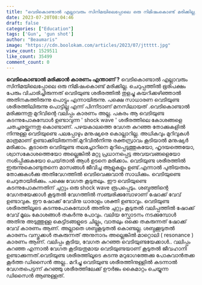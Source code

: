 ```yaml
---
title: "വെടികൊണ്ടാൽ എല്ലാവരും സിനിമയിലെപ്പോലെ ഒരു നിമിഷംകൊണ്ട് മരിക്കില്ല, അറിയാം വെടിയുണ്ടയുടെ പ്രവർത്തനം"
date: 2023-07-20T08:04:46
draft: false
categories: ["Education"]
tags: ['Gun', 'gun shot']
author: "Beaumaris"
image: "https://cdn.boolokam.com/articles/2023/07/jttttt.jpg"
view_count: 1529511
like_count: 35499
comment_count: 0
---
```


**വെടികൊണ്ടാൽ മരിക്കാൻ കാരണം എന്താണ് ?** വെടികൊണ്ടാൽ എല്ലാവരും സിനിമയിലെപ്പോലെ ഒരു നിമിഷംകൊണ്ട് മരിക്കില്ല. ചെറുപ്പത്തിൽ ഭൂരിപക്ഷം പേരും വിചാരിച്ചിരുന്നത് വെടിയുണ്ട ശരീരത്തിൽ തുളച്ചു കയറിക്കഴിഞ്ഞാൽ അതിനകത്തിരുന്നു പൊട്ടും എന്നായിരുന്നു. പക്ഷെ സാധാരണ വെടിയുണ്ട ശരീരത്തിലിരുന്നു പൊട്ടില്ല എന്ന് പിന്നീടാണ് മനസിലായത് .വെടികൊണ്ടാൽ മരിക്കുന്നതു മുറിവിന്റെ വലിപ്പം കാരണം അല്ല. പകരം ആ വെടിയുണ്ട കടന്നുപോകുമ്പോൾ ഉണ്ടാവുന്ന ' shock wave ' ശരീരത്തിലെ കോശങ്ങളെ ചതച്ചരയ്ക്കുന്നതു കൊണ്ടാണ്. പഴയകാലത്തെ വേഗത കുറഞ്ഞ തോക്കുകളിൽ നിന്നുള്ള വെടിയുണ്ടെ പലപ്പോഴും മനുഷ്യരെ കൊല്ലാറില്ല. അധികവും മുറിവുകൾ മാത്രമാണ് ഉണ്ടാക്കിയിരുന്നത്.മുറിവിൽനിന്നു രക്തസ്രാവം കൂടിയാൽ മനുഷ്യർ മരിക്കാം. കൂടാതെ വെടിയുണ്ട തലച്ചോറിനെ മുറിപ്പെടുത്തുകയോ, ഹൃദയത്തെയോ, ശ്വാസകോശത്തെയോ അല്ലെങ്കിൽ മറ്റു പ്രധാനപ്പെട്ട അവയവങ്ങളെയോ നശിപ്പിക്കുകയോ ചെയ്‌താൽ ആൾ ഉടനെ മരിക്കാം. വെടിയുണ്ട ശരീരത്തിൽ ഇരുന്നുകൊണ്ടുതന്നെ മാസങ്ങൾ ജീവിച്ച ആളുകളും ഉണ്ട്.എന്നാൽ പുതിയതരം തോക്കുകൾക്കു അതിവേഗത്തിൽ വെടിവെക്കുവാൻ സാധിക്കും. വെടിയുണ്ടെ ചെറുതായിരിക്കും. പക്ഷെ വേഗത കൂടുതലും. [](https://cdn.boolokam.com/articles/2023/07/jttttt.jpg) ഈ വെടിയുണ്ടെ കടന്നുപോകുന്നതിന് ചുറ്റും ഒരു shock wave രൂപപ്പെടും. ശബ്ദത്തിന്റെ വേഗതയേക്കാൾ കൂടുതൽ വേഗത്തിൽ സഞ്ചരിക്കുമ്പോഴാണ് ഷോക്ക് വേവ് ഉണ്ടാവുക. ഈ ഷോക്ക് വേവിനു ധാരാളം ശക്തി ഉണ്ടാവും. വെടിയുണ്ട ശരീരത്തിലൂടെ കടന്നുപോകുമ്പോൾ അതിനു ചുറ്റും കൂടുതൽ വലിപ്പത്തിൽ ഷോക്ക് വേവ് മൂലം കോശങ്ങൾ തകർന്നു പോവും. വലിയ സ്ഫോടനം നടക്കുമ്പോൾ അതിനു അടുത്തുള്ള കെട്ടിടങ്ങളുടെ ചില്ലും, വാതലും ഒക്കെ തകരുന്നത് ഷോക്ക് വേവ് കാരണം ആണ്. അല്ലാതെ ശബ്ദകൂടുതൽ കൊണ്ടല്ല. ശബ്ദക്കൂടുതൽ കാരണം വസ്തുക്കൾ തകരുന്നത് അനുനാദം അല്ലെങ്കിൽ മാറ്റൊലി ( resonance ) കാരണം ആണ്. വലിപ്പം കൂടിയ, വേഗത കുറഞ്ഞ വെടിയുണ്ടയേക്കാൾ.. വലിപ്പം കുറഞ്ഞ എന്നാൽ വേഗത കൂടിയതുമായ വെടിയുണ്ടയാണ്‌ കൂടുതൽ ജീവഹാനി ഉണ്ടാക്കുന്നത്.വെടിയുണ്ട ശരീരത്തിലൂടെ കടന്നു മറുഭാഗത്തേക്കു പോകുവാൻതക്ക കൂർത്ത ഡിസൈൻ അല്ല.. മറിച്ചു വെടിയുണ്ട ശരീരത്തിനുള്ളിൽ കടന്നാൽ വേഗതപെട്ടന്ന് കുറഞ്ഞു ശരീരത്തിലേക്ക് ഊർജം കൈമാറ്റം ചെയ്യുന്ന ഡിസൈൻ ആണുള്ളത്.
